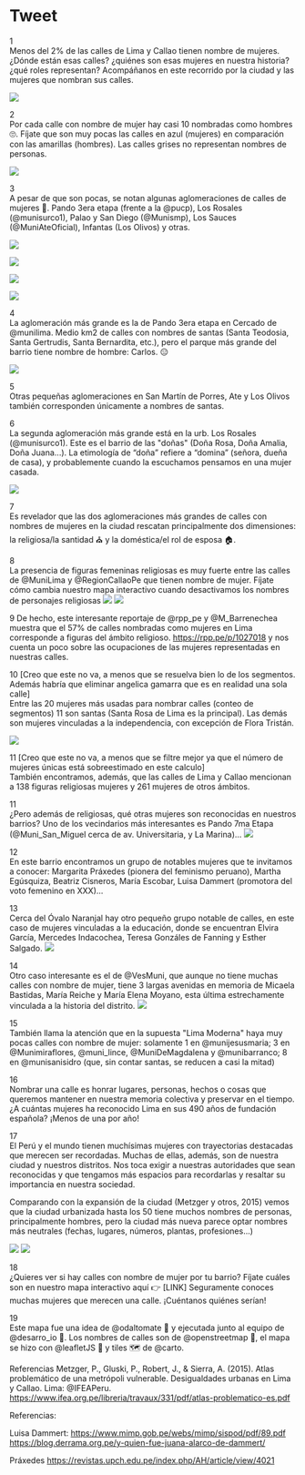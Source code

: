 # Tweet

1  
Menos del 2% de las calles de Lima y Callao tienen nombre de mujeres. ¿Dónde están esas calles? ¿quiénes son esas mujeres en nuestra historia? ¿qué roles representan? Acompáñanos en este recorrido por la ciudad y las mujeres que nombran sus calles.

![](../images/santa_rosa.png)   
  
2  
Por cada calle con nombre de mujer hay casi 10 nombradas como hombres 🙄. Fíjate que son muy pocas las calles en azul (mujeres) en comparación con las amarillas (hombres). Las calles grises no representan nombres de personas.  

![](../images/lima.png)   

3  
A pesar de que son pocas, se notan algunas aglomeraciones de calles de mujeres 🔎. Pando 3era etapa (frente a la @pucp), Los Rosales (@munisurco1), Palao y San Diego (@Munismp), Los Sauces (@MuniAteOficial), Infantas (Los Olivos) y otras.  

![](../images/ag_pando.png)  

![](../images/ag_losrosales.png)  

![](../images/ag_sandiego.png)  

![](../images/ag_losrosales.png)   

4  
La aglomeración más grande es la de Pando 3era etapa en Cercado de @munilima. Medio km2 de calles con nombres de santas (Santa Teodosia, Santa Gertrudis, Santa Bernardita, etc.), pero el parque más grande del barrio tiene nombre de hombre: Carlos. 😑  

![](../images/pando3.png)  

5  
Otras pequeñas aglomeraciones en San Martín de Porres, Ate y Los Olivos también corresponden únicamente a nombres de santas.

6  
La segunda aglomeración más grande está en la urb. Los Rosales (@munisurco1). Este es el barrio de las "doñas" (Doña Rosa, Doña Amalia, Doña Juana...). La etimología de “doña” refiere a “domina” (señora, dueña de casa), y probablemente cuando la escuchamos pensamos en una mujer casada.  

![](../images/los_rosales.png)

7  
Es revelador que las dos aglomeraciones más grandes de calles con nombres de mujeres en la ciudad rescatan principalmente dos dimensiones: la religiosa/la santidad ⛪ y la doméstica/el rol de esposa 🏠. 

8  
La presencia de figuras femeninas religiosas es muy fuerte entre las calles de @MuniLima y @RegionCallaoPe que tienen nombre de mujer. Fíjate cómo cambia nuestro mapa interactivo cuando desactivamos los nombres de personajes religiosas
![](../images/female_rel.png)
![](../images/female_notrel.png)

9 
De hecho, este interesante reportaje de @rpp_pe y @M_Barrenechea muestra que el 57% de calles nombradas como mujeres en Lima corresponde a figuras del ámbito religioso. https://rpp.pe/p/1027018 y nos cuenta un poco sobre las ocupaciones de las mujeres representadas en nuestras calles.

10 [Creo que este no va, a menos que se resuelva bien lo de los segmentos. Además habría que eliminar angelica gamarra que es en realidad una sola calle]  
Entre las 20 mujeres más usadas para nombrar calles (conteo de segmentos) 11 son santas (Santa Rosa de Lima es la principal). Las demás son mujeres vinculadas a la independencia, con excepción de Flora Tristán.  

![](../images/top_female.png)  

11 [Creo que este no va, a menos que se filtre mejor ya que el número de mujeres únicas está sobreestimado en este calculo]  
También encontramos, además, que las calles de Lima y Callao mencionan a 138 figuras religiosas mujeres y 261 mujeres de otros ámbitos.

11  
¿Pero además de religiosas, qué otras mujeres son reconocidas en nuestros barrios? Uno de los vecindarios más interesantes es Pando 7ma Etapa (@Muni_San_Miguel cerca de av. Universitaria, y La Marina)...
![](../images/pando7.png)

12  
En este barrio encontramos un grupo de notables mujeres que te invitamos a conocer: Margarita Práxedes (pionera del feminismo peruano), Martha Egúsquiza, Beatriz Cisneros, María Escobar, Luisa Dammert (promotora del voto femenino en XXX)...

13  
Cerca del Óvalo Naranjal hay otro pequeño grupo notable de calles, en este caso de mujeres vinculadas a la educación, donde se encuentran Elvira García, Mercedes Indacochea, Teresa Gonzáles de Fanning y Esther Salgado.
![](../images/naranjal.png)

14  
Otro caso interesante es el de @VesMuni, que aunque no tiene muchas calles con nombre de mujer, tiene 3 largas avenidas en memoria de Micaela Bastidas, María Reiche y María Elena Moyano, esta última estrechamente vinculada a la historia del distrito.
![](../images/ves.png)

15  
También llama la atención que en la supuesta "Lima Moderna" haya muy pocas calles con nombre de mujer: solamente 1 en @munijesusmaria; 3 en @Munimiraflores, @muni_lince, @MuniDeMagdalena y @munibarranco; 8 en @munisanisidro (que, sin contar santas, se reducen a casi la mitad)

16  
Nombrar una calle es honrar lugares, personas, hechos o cosas que queremos mantener en nuestra memoria colectiva y preservar en el tiempo. ¿A cuántas mujeres ha reconocido Lima en sus 490 años de fundación española? ¡Menos de una por año!

17  
El Perú y el mundo tienen muchísimas mujeres con trayectorias destacadas que merecen ser recordadas. Muchas de ellas, además, son de nuestra ciudad y nuestros distritos. Nos toca exigir a nuestras autoridades que sean reconocidas y que tengamos más espacios para recordarlas y resaltar su importancia en nuestra sociedad.

Comparando con la expansión de la ciudad (Metzger y otros, 2015) vemos que la ciudad urbanizada hasta los 50 tiene muchos nombres de personas, principalmente hombres, pero la ciudad más nueva parece optar nombres más neutrales (fechas, lugares, números, plantas, profesiones...)  

![](../images/metzger_et_al.png)
![](../images/female_rel.png)

18  
¿Quieres ver si hay calles con nombre de mujer por tu barrio? Fíjate cuáles son en nuestro mapa interactivo aquí 👉 [LINK]
Seguramente conoces muchas mujeres que merecen una calle. ¡Cuéntanos quiénes serían!

19  
Este mapa fue una idea de @odaltomate 👏 y ejecutada junto al equipo de @desarro_io 🤝. Los nombres de calles son de @openstreetmap 🔎, el mapa se hizo con @leafletJS 🍃 y tiles 🗺️ de @carto. 

Referencias
Metzger, P., Gluski, P., Robert, J., & Sierra, A. (2015). Atlas problemático de una metrópoli vulnerable. Desigualdades urbanas en Lima y Callao. Lima: @IFEAPeru. https://www.ifea.org.pe/libreria/travaux/331/pdf/atlas-problematico-es.pdf



Referencias:

Luisa Dammert:
https://www.mimp.gob.pe/webs/mimp/sispod/pdf/89.pdf 
https://blog.derrama.org.pe/y-quien-fue-juana-alarco-de-dammert/

Práxedes
https://revistas.upch.edu.pe/index.php/AH/article/view/4021

